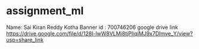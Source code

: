 # assignment_ml
Name: Sai Kiran Reddy Kotha
Banner id : 700746206
google drive link https://drive.google.com/file/d/128I-lwW8VLMi8tjPIiqjMJ9x7DImve_Y/view?usp=share_link
